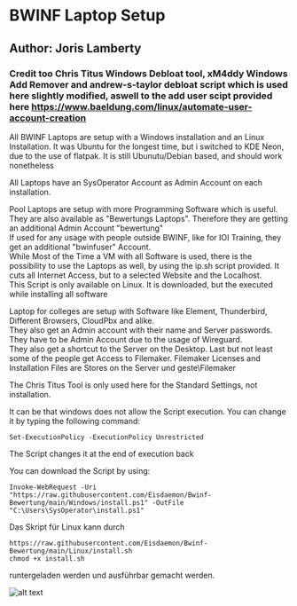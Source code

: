 # BWINF Laptop Setup

## Author: Joris Lamberty

### Credit too Chris Titus Windows Debloat tool, xM4ddy Windows Add Remover and andrew-s-taylor debloat script which is used here slightly modified, aswell to the add user scipt provided here https://www.baeldung.com/linux/automate-user-account-creation

All BWINF Laptops are setup with a Windows installation and an Linux Installation. It was Ubuntu for the longest time, but i switched to KDE Neon, due to the use of flatpak. It is still Ubunutu/Debian based, and should work nonetheless  

All Laptops have an SysOperator Account as Admin Account on each installation.  

Pool Laptops are setup with more Programming Software which is useful. They are also available as "Bewertungs Laptops". Therefore they are getting an additional Admin Account "bewertung"  
If used for any usage with people outside BWINF, like for IOI Training, they get an additional "bwinfuser" Account.  
While Most of the Time a VM with all Software is used, there is the possibility to use the Laptops as well, by using the ip.sh script provided. It cuts all Internet Access, but to a selected Website and the Localhost.  
This Script is only available on Linux. It is downloaded, but the executed while installing all software  

Laptop for colleges are setup with Software like Element, Thunderbird, Different Browsers, CloudPbx and alike.  
They also get an Admin account with their name and Server passwords. They have to be Admin Account due to the usage of Wireguard.  
They also get a shortcut to the Server on the Desktop. Last but not least some of the people get Access to Filemaker. Filemaker Licenses and Installation Files are Stores on the Server und geste\\Filemaker  

The Chris Titus Tool is only used here for the Standard Settings, not installation.  

It can be that windows does not allow the Script execution. You can change it by typing the following command: 

    Set-ExecutionPolicy -ExecutionPolicy Unrestricted

The Script changes it at the end of execution back  

You can download the Script by using:
    
    Invoke-WebRequest -Uri "https://raw.githubusercontent.com/Eisdaemon/Bwinf-Bewertung/main/Windows/install.ps1" -OutFile "C:\Users\SysOperator\install.ps1"

Das Skript für Linux kann durch
    
    https://raw.githubusercontent.com/Eisdaemon/Bwinf-Bewertung/main/Linux/install.sh
    chmod +x install.sh

runtergeladen werden und ausführbar gemacht werden.

![alt text](https://maxleiter.com/blog/node-tooling/unix-poster.jpg)
